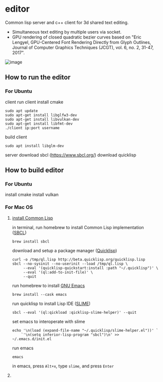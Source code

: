 # editor
Common lisp server and c++ client for 3d shared text editing.

* Simultaneous text editing by multiple users via socket.
* GPU rendering of closed quadratic bezier curves based on "Eric Lengyel, GPU-Centered Font Rendering Directly from Glyph Outlines, Journal of Computer Graphics Techniques (JCGT), vol. 6, no. 2, 31-47, 2017".
  
![image](https://github.com/chae1/editor/assets/29856486/18e689d2-46ee-4e01-9219-2472f8a9e888)

## How to run the editor
### For Ubuntu
client
run client
install cmake

```console
sudo apt update
sudo apt-get install libglfw3-dev
sudo apt-get install libvulkan-dev
sudo apt-get install libfmt-dev
./client ip:port username
```
build client
```console
sudo apt install libglm-dev
```

server
download sbcl (https://www.sbcl.org/)
download quicklisp 

## How to build editor
### For Ubuntu
install cmake
install vulkan

### For Mac OS

1. [install Common Lisp](https://lisp-lang.org/learn/getting-started/)
   
   in terminal, run homebrew to install Common Lisp implementation ([SBCL](https://www.sbcl.org/))
   ```console
   brew install sbcl
   ```
   download and setup a package manager ([Quicklisp](https://www.quicklisp.org/beta/))
   ```console
   curl -o /tmp/ql.lisp http://beta.quicklisp.org/quicklisp.lisp
   sbcl --no-sysinit --no-userinit --load /tmp/ql.lisp \
        --eval '(quicklisp-quickstart:install :path "~/.quicklisp")' \
        --eval '(ql:add-to-init-file)' \
        --quit
   ```
   run homebrew to install [GNU Emacs](https://www.gnu.org/savannah-checkouts/gnu/emacs/emacs.html)
   ```console
   brew install --cask emacs
   ```
   run quicklisp to install Lisp IDE ([SLIME](https://slime.common-lisp.dev/))
   ```console
   sbcl --eval '(ql:qickload :qicklisp-slime-helper)' --quit
   ```
   set emacs to interoperate with slime
   ```console
   echo '\n(load (expand-file-name "~/.quicklisp/slime-helper.el"))' `
       `'\n(setq inferior-lisp-program "sbcl")\n' >> ~/.emacs.d/init.el
   ```
   run emacs
   ```console
   emacs
   ```
   in emacs, press `Alt+x`, type `slime`, and press `Enter` 

2. 
